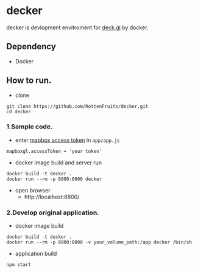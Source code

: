 # decker

decker is devlopment envitroment for [deck.gl](https://deck.gl/#/) by docker.

## Dependency
- Docker

## How to run.
- clone
```
git clone https://github.com/RottenFruits/decker.git
cd decker
```

### 1.Sample code.
- enter [mapbox access token](https://www.mapbox.com/) in `app/app.js`

```
mapboxgl.accessToken = 'your token'
```

- docker image build and server run
```
docker build -t decker .
docker run --rm -p 8800:8000 decker
```

- open browser
    - http://localhost:8800/

### 2.Develop original application.
- docker image build
```
docker build -t decker .
docker run --rm -p 8800:8000 -v your_volume_path:/app decker /bin/sh
```

- application build

```
npm start
```

